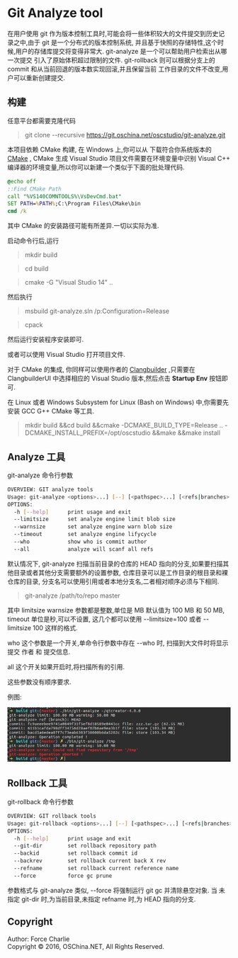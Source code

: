 # Git Analyze tool

在用户使用 git 作为版本控制工具时,可能会将一些体积较大的文件提交到历史记录之中,由于 git 是一个分布式的版本控制系统,
并且基于快照的存储特性,这个时候,用户的存储库提交将变得非常大. git-analyze 是一个可以帮助用户检索出从哪一次提交
引入了原始体积超过限制的文件. git-rollback 则可以根据分支上的 commit 和从当前回退的版本数实现回滚,并且保留当前
工作目录的文件不改变,用户可以重新创建提交.

## 构建

任意平台都需要克隆代码

>git clone --recursive https://git.oschina.net/oscstudio/git-analyze.git

本项目依赖 CMake 构建, 在 Windows 上,你可以从 下载符合你系统版本的 [CMake](https://cmake.org/download/) , CMake 生成
Visual Studio 项目文件需要在环境变量中识别 Visual C++ 编译器的环境变量,所以你可以新建一个类似于下面的批处理代码.

```bat
@echo off
::Find CMake Path
call "%VS140COMNTOOLS%\VsDevCmd.bat"
SET PATH=%PATH%;C:\Program Files\CMake\bin
cmd /k
```

其中 CMake 的安装路径可能有所差异.一切以实际为准.

启动命令行后,运行
>mkdir build

>cd build

>cmake -G "Visual Studio 14" ..

 然后执行

>msbuild git-analyze.sln /p:Configuration=Release

>cpack

然后运行安装程序安装即可.

或者可以使用 Visual Studio 打开项目文件.

对于 CMake 的集成, 你同样可以使用作者的 [Clangbuilder](https://github.com/fstudio/clangbuilder) ,只需要在 ClangbuilderUI 中选择相应的
Visual Studio 版本,然后点击 **Startup Env** 按钮即可.

在 Linux 或者 Windows Subsystem for Linux (Bash on Windows) 中,你需要先安装 GCC G++ CMake 等工具.

>mkdir build &&cd build &&cmake -DCMAKE_BUILD_TYPE=Release .. -DCMAKE_INSTALL_PREFIX=/opt/oscstudio &&make &&make install

## Analyze 工具

git-analyze 命令行参数
```sh
OVERVIEW: GIT analyze tools
Usage: git-analyze <options>...] [--] [<pathspec>...] [<refs|branches> ...]
OPTIONS:
  -h [--help]      print usage and exit
  --limitsize      set analyze engine limit blob size
  --warnsize       set analyze engine warn blob size
  --timeout        set analyze engine lifycycle
  --who            show who is commit author
  --all            analyze will scanf all refs
```

默认情况下, git-analyze 扫描当前目录的仓库的 HEAD 指向的分支,如果要扫描其他目录或者其他分支需要额外的设置参数,
仓库目录可以是工作目录的根目录和裸仓库的目录, 分支名可以使用引用或者本地分支名,二者相对顺序必须与下相同.

>git-analyze /path/to/repo master

其中 limitsize warnsize 参数都是整数,单位是 MB 默认值为 100 MB 和 50 MB, timeout 单位是秒,可以不设置, 这几个都可以使用 --limitsize=100 或者 --limitsize 100 这样的格式.

who 这个参数是一个开关,单命令行参数中存在 --who 时, 扫描到大文件时将显示提交 作者 和 提交信息.

all 这个开关如果开启时,将扫描所有的引用.

这些参数没有顺序要求.

例图:

![Analyze Example](./doc/images/analyze-001.png)

## Rollback 工具

git-rollback 命令行参数

```sh
OVERVIEW: GIT rollback tools
Usage: git-rollback <options>...] [--] [<pathspec>...] [<refs|branches> ...]
OPTIONS:
  -h [--help]      print usage and exit
  --git-dir        set rollback repository path
  --backid         set rollback commit id
  --backrev        set rollback current back X rev
  --refname        set rollback current reference name
  --force          force gc prune
```
参数格式与 git-analyze 类似, --force 将强制运行 git gc 并清除悬空对象. 当 未指定 git-dir 时,为当前目录,未指定 refname 时,为 HEAD 指向的分支.

## Copyright

Author: Force Charlie  
Copyright &copy; 2016, OSChina.NET, All Rights Reserved.
